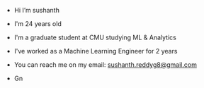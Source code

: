 - Hi I’m sushanth
- I'm 24 years old
- I'm a graduate student at CMU studying ML & Analytics
- I've worked as a Machine Learning Engineer for 2 years
  
- You can reach me on my email: sushanth.reddyg8@gmail.com
- Gn 

<!---
sushanth128/sushanth128 is a ✨ special ✨ repository because its `README.md` (this file) appears on your GitHub profile.
You can click the Preview link to take a look at your changes.
--->
